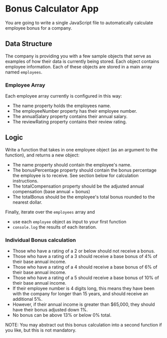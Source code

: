 # Bonus Calculator App

You are going to write a single JavaScript file to automatically calculate employee bonus for a company.

## Data Structure

The company is providing you with a few sample objects that serve as examples of how their data is currently being stored. Each object contains employee information. Each of these objects are stored in a main array named `employees`.

### Employee Array
Each employee array currently is configured in this way:

* The name property holds the employees name.
* The employeeNumber property has their employee number.
* The annualSalary property contains their annual salary.
* The reviewRating property contains their review rating.

## Logic
Write a function that takes in one employee object (as an argument to the function), and returns a new object:

* The name property should contain the employee's name.
* The bonusPercentage property should contain the bonus percentage the employee is to receive. See section below for calculation instructions.
* The totalCompensation property should be the adjusted annual compensation (base annual + bonus)
* The totalBonus should be the employee's total bonus rounded to the nearest dollar.

Finally, iterate over the `employees` array and

* use each `employee` object as input to your first function
* `console.log` the results of each iteration.

### Individual Bonus calculation
- Those who have a rating of a 2 or below should not receive a bonus.
- Those who have a rating of a 3 should receive a base bonus of 4% of their base annual income.
- Those who have a rating of a 4 should receive a base bonus of 6% of their base annual income.
- Those who have a rating of a 5 should receive a base bonus of 10% of their base annual income.
- If their employee number is 4 digits long, this means they have been with the company for longer than 15 years,
and should receive an additional 5%.
- However, if their annual income is greater than $65,000, they should have their bonus adjusted down 1%.
- No bonus can be above 13% or below 0% total.

NOTE: You may abstract out this bonus calculation into a second function if you like, but this is not mandatory.
